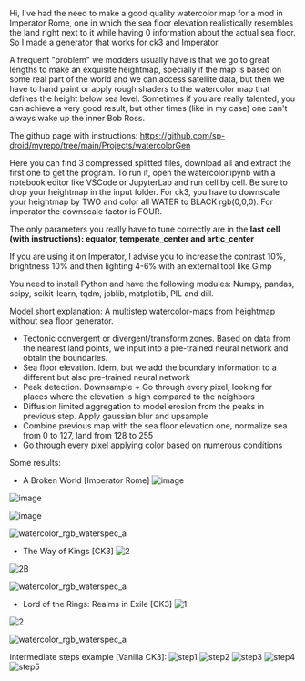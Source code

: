 Hi, I've had the need to make a good quality watercolor map for a mod in Imperator Rome, one in which the sea floor elevation realistically resembles the land right next to it while having 0 information about the actual sea floor. So I made a generator that works for ck3 and Imperator. 

A frequent "problem" we modders usually have is that we go to great lengths to make an exquisite heightmap, specially if the map is based on some real part of the world and we can access satellite data, but then we have to hand paint or apply rough shaders to the watercolor map that defines the height below sea level. Sometimes if you are really talented, you can achieve a very good result, but other times (like in my case) one can't always wake up the inner Bob Ross.
 
The github page with instructions: https://github.com/sp-droid/myrepo/tree/main/Projects/watercolorGen

Here you can find 3 compressed splitted files, download all and extract the first one to get the program. To run it, open the watercolor.ipynb with a notebook editor like VSCode or JupyterLab and run cell by cell. Be sure to drop your heightmap in the input folder. For ck3, you have to downscale your heightmap by TWO and color all WATER to BLACK rgb(0,0,0). For imperator the downscale factor is FOUR.

The only parameters you really have to tune correctly are in the **last cell (with instructions): equator, temperate_center and artic_center**

If you are using it on Imperator, I advise you to increase the contrast 10%, brightness 10% and then lighting 4-6% with an external tool like Gimp

You need to install Python and have the following modules:
Numpy, pandas, scipy, scikit-learn, tqdm, joblib, matplotlib, PIL and dill.

Model short explanation:
A multistep watercolor-maps from heightmap without sea floor generator.
- Tectonic convergent or divergent/transform zones. Based on data from the nearest land points, we input into a pre-trained neural network and obtain the boundaries.
- Sea floor elevation. ídem, but we add the boundary information to a different but also pre-trained neural network
- Peak detection. Downsample + Go through every pixel, looking for places where the elevation is high compared to the neighbors
- Diffusion limited aggregation to model erosion from the peaks in previous step. Apply gaussian blur and upsample
- Combine previous map with the sea floor elevation one, normalize sea from 0 to 127, land from 128 to 255
- Go through every pixel applying color based on numerous conditions

Some results:
- A Broken World [Imperator Rome]
![image](https://user-images.githubusercontent.com/52839915/176153458-1b0cf115-aacf-479c-a78a-673080512768.png)

![image](https://user-images.githubusercontent.com/52839915/176153592-7ab1716a-b08f-41e7-b10a-d3139bb0f887.png)

![image](https://user-images.githubusercontent.com/52839915/176153624-517f060d-52a9-4c4e-8855-4efd30d30cec.png)

![watercolor_rgb_waterspec_a](https://user-images.githubusercontent.com/52839915/176159887-87e91c3d-6ae2-4556-90cd-9641199e4d47.png)


- The Way of Kings [CK3]
![2](https://user-images.githubusercontent.com/52839915/176154828-6962e719-b899-4d0b-81e0-78279a9bb9b1.jpg)

![2B](https://user-images.githubusercontent.com/52839915/176154862-8339650b-6173-4adc-8168-f8304e6f5549.jpg)

![watercolor_rgb_waterspec_a](https://user-images.githubusercontent.com/52839915/176154880-35e0ca14-db25-435e-89e6-28d133e74ad0.jpg)


- Lord of the Rings: Realms in Exile [CK3]
![1](https://user-images.githubusercontent.com/52839915/176159456-e03b6eaf-26f8-42c1-8a86-28a4b5f6a1fd.jpg)

![2](https://user-images.githubusercontent.com/52839915/176159471-afbae7b7-7336-463e-86b4-40209cf30b6d.jpg)

![watercolor_rgb_waterspec_a](https://user-images.githubusercontent.com/52839915/176159484-c16611d5-24d1-405b-be7e-3ce2ac11f5ef.jpg)

Intermediate steps example [Vanilla CK3]:
![step1](https://user-images.githubusercontent.com/52839915/176160226-3f68c35e-f70a-43db-a3bf-42dcfbf55ae3.jpg)
![step2](https://user-images.githubusercontent.com/52839915/176160283-611d3a30-539c-4d62-bb5a-ee0e9053f6f1.jpg)
![step3](https://user-images.githubusercontent.com/52839915/176160294-492bf387-cc78-4496-ad07-5d4aeab84058.jpg)
![step4](https://user-images.githubusercontent.com/52839915/176160302-77633476-cabe-4928-9517-c7186566d34c.jpg)
![step5](https://user-images.githubusercontent.com/52839915/176160334-019b5774-f04f-4b97-93d1-d5df0d296ac2.jpg)
